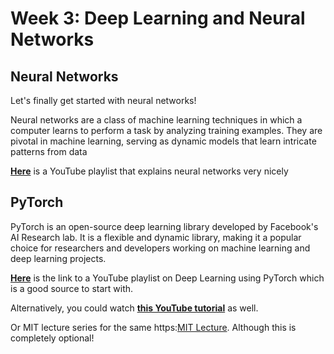 # Week 3: Deep Learning and Neural Networks

## Neural Networks

Let's finally get started with neural networks! 

Neural networks are a class of machine learning techniques in which a computer learns to perform a task by analyzing training examples. They are pivotal in machine learning, serving as dynamic models that learn intricate patterns from data

[**Here**](https://youtube.com/playlist?list=PLZHQObOWTQDNU6R1_67000Dx_ZCJB-3pi&si=sD11yZ8JipPpnL4o) is a YouTube playlist that explains neural networks very nicely

## PyTorch

PyTorch is an open-source deep learning library developed by Facebook's AI Research lab. It is a flexible and dynamic library, making it a popular choice for researchers and developers working on machine learning and deep learning projects.

[**Here**](https://www.youtube.com/watch?v=c36lUUr864M&pp=ygUcbmV1cmFsIG5ldHdvcmsgd2l0aCBweXRvcmNoIA%3D%3D) is the link to a YouTube playlist on Deep Learning using PyTorch which is a good source to start with. 

Alternatively, you could watch [**this YouTube tutorial**](https://www.youtube.com/watch?v=BzcBsTou0C0) as well.

Or MIT lecture series for the same https:[MIT Lecture](https://youtube.com/playlist?list=PLtBw6njQRU-rwp5__7C0oIVt26ZgjG9NI&si=eJaVT41ls8D08PtV).
Although this is completely optional!
